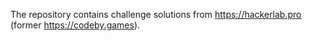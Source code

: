 The repository contains challenge solutions from https://hackerlab.pro (former https://codeby.games).
